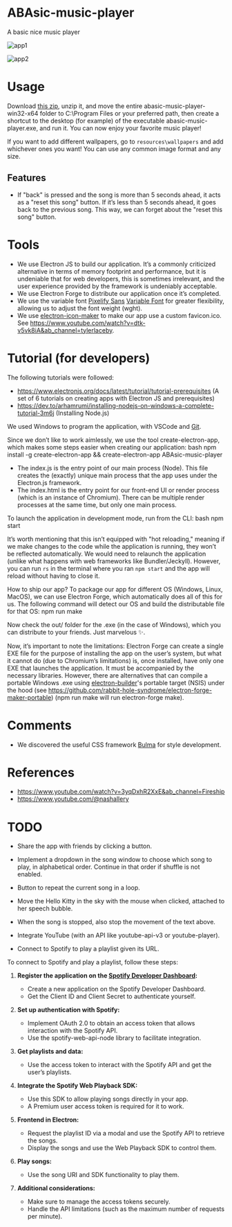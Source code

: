 # ABAsic-music-player
A basic nice music player

![app1](./assets/app1.png)

![app2](./assets/app2.png)

# Usage

Download [this zip](LINK), unzip it, and move the entire abasic-music-player-win32-x64 folder to C:\Program Files or your preferred path, then create a shortcut to the desktop (for example) of the executable abasic-music-player.exe, and run it. You can now enjoy your favorite music player!

If you want to add different wallpapers, go to `resources\wallpapers` and add whichever ones you want! You can use any common image format and any size.

## Features

- If "back" is pressed and the song is more than 5 seconds ahead, it acts as a "reset this song" button. If it’s less than 5 seconds ahead, it goes back to the previous song. This way, we can forget about the "reset this song" button.

# Tools

- We use Electron JS to build our application. It’s a commonly criticized alternative in terms of memory footprint and performance, but it is undeniable that for web developers, this is sometimes irrelevant, and the user experience provided by the framework is undeniably acceptable.
- We use Electron Forge to distribute our application once it’s completed.
- We use the variable font [Pixelify Sans](https://gwfh.mranftl.com/fonts/pixelify-sans?subsets=latin) [Variable Font](https://fonts.google.com/selection) for greater flexibility, allowing us to adjust the font weight (wght).
- We use [electron-icon-maker](https://www.npmjs.com/package/electron-icon-maker) to make our app use a custom favicon.ico. See https://www.youtube.com/watch?v=dtk-v5vk8iA&ab_channel=tylerlaceby.

# Tutorial (for developers)

The following tutorials were followed:
- https://www.electronjs.org/docs/latest/tutorial/tutorial-prerequisites (A set of 6 tutorials on creating apps with Electron JS and prerequisites)
- https://dev.to/arhamrumi/installing-nodejs-on-windows-a-complete-tutorial-3m6j (Installing Node.js)

We used Windows to program the application, with VSCode and [Git](https://git-scm.com/downloads/win).

Since we don’t like to work aimlessly, we use the tool create-electron-app, which makes some steps easier when creating our application:
bash
npm install -g create-electron-app && create-electron-app ABAsic-music-player


- The index.js is the entry point of our main process (Node). This file creates the (exactly) unique main process that the app uses under the Electron.js framework.
- The index.html is the entry point for our front-end UI or render process (which is an instance of Chromium). There can be multiple render processes at the same time, but only one main process.

To launch the application in development mode, run from the CLI:
bash
npm start


It’s worth mentioning that this isn’t equipped with "hot reloading," meaning if we make changes to the code while the application is running, they won’t be reflected automatically. We would need to relaunch the application (unlike what happens with web frameworks like Bundler/Jeckyll). However, you can run `rs` in the terminal where you ran `npm start` and the app will reload without having to close it.

How to ship our app? To package our app for different OS (Windows, Linux, MacOS), we can use Electron Forge, which automatically does all of this for us. The following command will detect our OS and build the distributable file for that OS:
npm run make

Now check the out/ folder for the .exe (in the case of Windows), which you can distribute to your friends. Just marvelous ✨.

Now, it’s important to note the limitations: Electron Forge can create a single EXE file for the purpose of installing the app on the user’s system, but what it cannot do (due to Chromium’s limitations) is, once installed, have only one EXE that launches the application. It must be accompanied by the necessary libraries. However, there are alternatives that can compile a portable Windows .exe using [electron-builder](https://www.electron.build/)'s portable target (NSIS) under the hood (see https://github.com/rabbit-hole-syndrome/electron-forge-maker-portable) (npm run make will run electron-forge make).

# Comments

- We discovered the useful CSS framework [Bulma](https://versions.bulma.io/0.7.0/documentation/overview/start/) for style development.

# References
- https://www.youtube.com/watch?v=3yqDxhR2XxE&ab_channel=Fireship
- https://www.youtube.com/@nashallery

# TODO 
- Share the app with friends by clicking a button.
- Implement a dropdown in the song window to choose which song to play, in alphabetical order. Continue in that order if shuffle is not enabled.
- Button to repeat the current song in a loop.
- Move the Hello Kitty in the sky with the mouse when clicked, attached to her speech bubble.
- When the song is stopped, also stop the movement of the text above.
- Integrate YouTube (with an API like youtube-api-v3 or youtube-player).

- Connect to Spotify to play a playlist given its URL.

To connect to Spotify and play a playlist, follow these steps:

1. **Register the application on the [Spotify Developer Dashboard](https://developer.spotify.com/):**
   - Create a new application on the Spotify Developer Dashboard.
   - Get the Client ID and Client Secret to authenticate yourself.

2. **Set up authentication with Spotify:**
   - Implement OAuth 2.0 to obtain an access token that allows interaction with the Spotify API.
   - Use the spotify-web-api-node library to facilitate integration.

3. **Get playlists and data:**
   - Use the access token to interact with the Spotify API and get the user’s playlists.

4. **Integrate the Spotify Web Playback SDK:**
   - Use this SDK to allow playing songs directly in your app.
   - A Premium user access token is required for it to work.

5. **Frontend in Electron:**
   - Request the playlist ID via a modal and use the Spotify API to retrieve the songs.
   - Display the songs and use the Web Playback SDK to control them.

6. **Play songs:**
   - Use the song URI and SDK functionality to play them.

7. **Additional considerations:**
   - Make sure to manage the access tokens securely.
   - Handle the API limitations (such as the maximum number of requests per minute).
